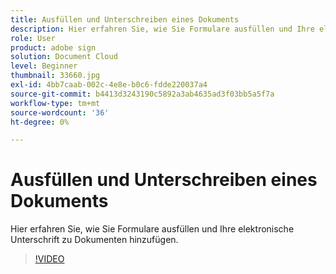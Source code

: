 ```yaml
---
title: Ausfüllen und Unterschreiben eines Dokuments
description: Hier erfahren Sie, wie Sie Formulare ausfüllen und Ihre elektronische Signatur zu Dokumenten hinzufügen
role: User
product: adobe sign
solution: Document Cloud
level: Beginner
thumbnail: 33660.jpg
exl-id: 4bb7caab-002c-4e8e-b0c6-fdde220037a4
source-git-commit: b4413d3243190c5892a3ab4635ad3f03bb5a5f7a
workflow-type: tm+mt
source-wordcount: '36'
ht-degree: 0%

---
```


# Ausfüllen und Unterschreiben eines Dokuments

Hier erfahren Sie, wie Sie Formulare ausfüllen und Ihre elektronische Unterschrift zu Dokumenten hinzufügen.

>[!VIDEO](https://video.tv.adobe.com/v/33660?hidetitle=true)
